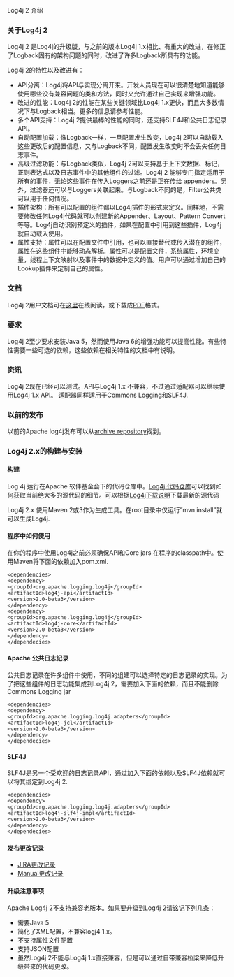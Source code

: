 Log4j 2 介绍

### 关于Log4j 2 

Log4j 2 是Log4j的升级版，与之前的版本Log4j 1.x相比、有重大的改进，在修正了Logback固有的架构问题的同时，改进了许多Logback所具有的功能。

Log4j 2的特性以及改进有：

* API分离：Log4j将API与实现分离开来。开发人员现在可以很清楚地知道能够使用哪些没有兼容问题的类和方法，同时又允许通过自己实现来增强功能。
* 改进的性能：Log4j 2的性能在某些关键领域比Log4j 1.x更快，而且大多数情况下与Logback相当。更多的信息请参考性能。
* 多个API支持：Log4j 2提供最棒的性能的同时，还支持SLF4J和公共日志记录API。
* 自动配置加载：像Logback一样，一旦配置发生改变，Log4j 2可以自动载入这些更改后的配置信息，又与Logback不同，配置发生改变时不会丢失任何日志事件。
* 高级过滤功能：与Logback类似，Log4j 2可以支持基于上下文数据、标记，正则表达式以及日志事件中的其他组件的过滤。Log4j 2 能够专门指定适用于所有的事件，无论这些事件在传入Loggers之前还是正在传给 appenders。另外，过滤器还可以与Loggers关联起来。与Logback不同的是，Filter公共类可以用于任何情况。
* 插件架构：所有可以配置的组件都以Log4j插件的形式来定义。同样地，不需要修改任何Log4j代码就可以创建新的Appender、Layout、Pattern Convert 等等。Log4j自动识别预定义的插件，如果在配置中引用到这些插件，Log4j就自动载入使用。
* 属性支持：属性可以在配置文件中引用，也可以直接替代或传入潜在的组件，属性在这些组件中能够动态解析。属性可以是配置文件，系统属性，环境变量，线程上下文映射以及事件中的数据中定义的值。用户可以通过增加自己的Lookup插件来定制自己的属性。

### 文档

Log4j 2用户文档可在[这里](http://logging.apache.org/log4j/2.x/manual/index.html)在线阅读，或下载成[PDF](http://logging.apache.org/log4j/2.x/log4j-users-guide.pdf)格式。

### 要求

Log4j 2至少要求安装Java 5，然而使用Java 6的增强功能可以提高性能。有些特性需要一些可选的依赖，这些依赖在相关特性的文档中有说明。

### 资讯

Log4j 2现在已经可以测试。API与Log4j 1.x 不兼容，不过通过适配器可以继续使用Log4j 1.x API。 适配器同样适用于Commons Logging和SLF4J.

### 以前的发布

以前的Apache log4j发布可以从[archive repository](http://archive.apache.org/dist/logging/log4j)找到。

### Log4j 2.x的构建与安装

#### 构建

Log 4j 运行在Apache 软件基金会下的代码仓库中。[Log4j 代码仓库](http://logging.apache.org/log4j/2.x/source-repository.html)可以找到如何获取当前绝大多的源代码的细节。可以根据[Log4j下载说明](http://logging.apache.org/log4j/2.x/download.html)下载最新的源代码

Log4j 2.x 使用Maven 2或3作为生成工具。在root目录中仅运行”mvn install”就可以生成Log4j.

#### 程序中如何使用

在你的程序中使用Log4j之前必须确保API和Core jars 在程序的classpath中。使用Maven将下面的依赖加入pom.xml.

```
<dependencies>
<dependency>
<groupId>org.apache.logging.log4j</groupId>
<artifactId>log4j-api</artifactId>
<version>2.0-beta3</version>
</dependency>
<dependency>
<groupId>org.apache.logging.log4j</groupId>
<artifactId>log4j-core</artifactId>
<version>2.0-beta3</version>
</dependency>
</dependecies>
```

#### Apache 公共日志记录

公共日志记录在许多组件中使用，不同的组建可以选择特定的日志记录的实现。为了把这些组件的日志功能集成到Log4j 2，需要加入下面的依赖，而且不能删除Commons Logging jar

```
<dependencies>
<dependency>
<groupId>org.apache.logging.log4j.adapters</groupId>
<artifactId>log4j-jcl</artifactId>
<version>2.0-beta3</version>
</dependency>
</dependecies>
```

#### SLF4J

SLF4J是另一个受欢迎的日志记录API，通过加入下面的依赖以及SLF4J依赖就可以将其绑定到Log4j 2.

```
<dependencies>
<dependency>
<groupId>org.apache.logging.log4j.adapters</groupId>
<artifactId>log4j-slf4j-impl</artifactId>
<version>2.0-beta3</version>
</dependency>
</dependecies>
```

#### 发布更改记录

* [JIRA更改记录](http://logging.apache.org/log4j/2.x/jira-report.html#a1.0-alpha1)
* [Manual更改记录](http://logging.apache.org/log4j/2.x/changes-report.html#a1.0-alpha1)

#### 升级注意事项

Apache Log4j 2不支持兼容老版本。如果要升级到Log4j 2请铭记下列几条：

* 需要Java 5
* 简化了XML配置，不兼容logj4 1.x。
* 不支持属性文件配置
* 支持JSON配置
* 虽然Log4j 2不能与Log4j 1.x直接兼容，但是可以通过自带兼容桥梁来降低升级带来的代码更改。

